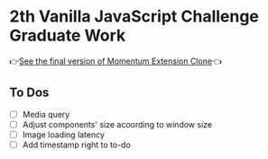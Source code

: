 # 2th Vanilla JavaScript Challenge Graduate Work
👉[See the final version of Momentum Extension Clone](https://coodingpenguin.github.io/momentum-app-clone/)👈

## To Dos
- [ ] Media query
- [ ] Adjust components' size acoording to window size
- [ ] Image loading latency
- [ ] Add timestamp right to to-do
